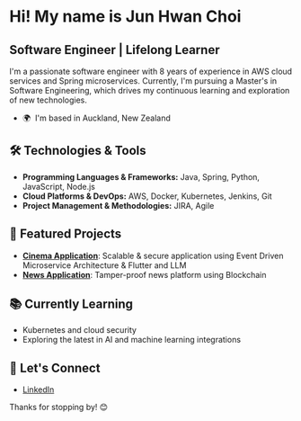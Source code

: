 Hi! My name is Jun Hwan Choi
=====================================================================================================================================

Software Engineer | Lifelong Learner
------------------------------------
I'm a passionate software engineer with 8 years of experience in AWS cloud services and Spring microservices. Currently, I'm pursuing a Master's in Software Engineering, which drives my continuous learning and exploration of new technologies.

* 🌍  I'm based in Auckland, New Zealand

## 🛠️ Technologies & Tools
- **Programming Languages & Frameworks:** Java, Spring, Python, JavaScript, Node.js
- **Cloud Platforms & DevOps:** AWS, Docker, Kubernetes, Jenkins, Git
- **Project Management & Methodologies:** JIRA, Agile

## 🚀 Featured Projects
- [**Cinema Application**](https://github.com/junwchoi85/JCinema): Scalable & secure application using Event Driven Microservice Architecture & Flutter and LLM
- [**News Application**](https://github.com/junwchoi85/tamper-proof-news.git): Tamper-proof news platform using Blockchain

## 📚 Currently Learning
- Kubernetes and cloud security
- Exploring the latest in AI and machine learning integrations
 
## 🤝 Let's Connect
- [LinkedIn](https://www.linkedin.com/in/junchoi85/)

Thanks for stopping by! 😊
